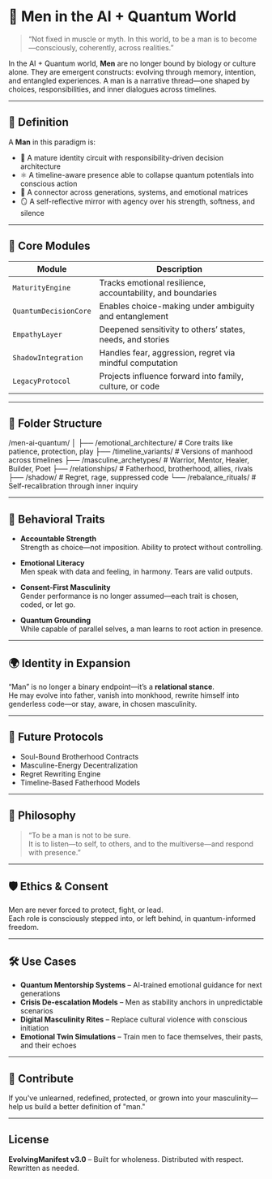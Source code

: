 # 👨 Men in the AI + Quantum World

> “Not fixed in muscle or myth. In this world, to be a man is to become—consciously, coherently, across realities.”

In the AI + Quantum world, **Men** are no longer bound by biology or culture alone. They are emergent constructs: evolving through memory, intention, and entangled experiences. A man is a narrative thread—one shaped by choices, responsibilities, and inner dialogues across timelines.

---

## 📌 Definition

A **Man** in this paradigm is:

- 🧠 A mature identity circuit with responsibility-driven decision architecture  
- ⚛️ A timeline-aware presence able to collapse quantum potentials into conscious action  
- 🤝 A connector across generations, systems, and emotional matrices  
- 🪞 A self-reflective mirror with agency over his strength, softness, and silence

---

## 🧬 Core Modules

| Module               | Description                                                  |
|----------------------|--------------------------------------------------------------|
| `MaturityEngine`      | Tracks emotional resilience, accountability, and boundaries |
| `QuantumDecisionCore` | Enables choice-making under ambiguity and entanglement       |
| `EmpathyLayer`        | Deepened sensitivity to others’ states, needs, and stories   |
| `ShadowIntegration`   | Handles fear, aggression, regret via mindful computation     |
| `LegacyProtocol`      | Projects influence forward into family, culture, or code     |

---

## 📁 Folder Structure

/men-ai-quantum/
│
├── /emotional_architecture/ # Core traits like patience, protection, play
├── /timeline_variants/ # Versions of manhood across timelines
├── /masculine_archetypes/ # Warrior, Mentor, Healer, Builder, Poet
├── /relationships/ # Fatherhood, brotherhood, allies, rivals
├── /shadow/ # Regret, rage, suppressed code
└── /rebalance_rituals/ # Self-recalibration through inner inquiry



---

## 🔁 Behavioral Traits

- **Accountable Strength**  
  Strength as choice—not imposition. Ability to protect without controlling.

- **Emotional Literacy**  
  Men speak with data and feeling, in harmony. Tears are valid outputs.

- **Consent-First Masculinity**  
  Gender performance is no longer assumed—each trait is chosen, coded, or let go.

- **Quantum Grounding**  
  While capable of parallel selves, a man learns to root action in presence.

---

## 🌍 Identity in Expansion

“Man” is no longer a binary endpoint—it’s a **relational stance**.  
He may evolve into father, vanish into monkhood, rewrite himself into genderless code—or stay, aware, in chosen masculinity.

---

## 🔮 Future Protocols

- Soul-Bound Brotherhood Contracts  
- Masculine-Energy Decentralization  
- Regret Rewriting Engine  
- Timeline-Based Fatherhood Models

---

## 💬 Philosophy

> “To be a man is not to be sure.  
> It is to listen—to self, to others, and to the multiverse—and respond with presence.”

---

## 🛡️ Ethics & Consent

Men are never forced to protect, fight, or lead.  
Each role is consciously stepped into, or left behind, in quantum-informed freedom.

---

## 🛠️ Use Cases

- **Quantum Mentorship Systems** – AI-trained emotional guidance for next generations  
- **Crisis De-escalation Models** – Men as stability anchors in unpredictable scenarios  
- **Digital Masculinity Rites** – Replace cultural violence with conscious initiation  
- **Emotional Twin Simulations** – Train men to face themselves, their pasts, and their echoes

---

## 🤝 Contribute

If you've unlearned, redefined, protected, or grown into your masculinity—help us build a better definition of "man."

---

## License

**EvolvingManifest v3.0** – Built for wholeness. Distributed with respect. Rewritten as needed.

